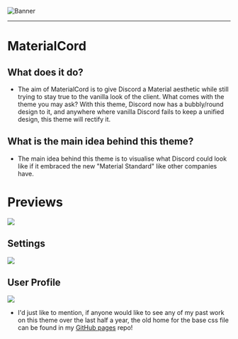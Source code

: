 ![Banner](https://raw.githack.com/TBDG5310/BetterDiscord/master/Themes/MaterialCord/assets/banner.png)

---

# MaterialCord
## What does it do?
- The aim of MaterialCord is to give Discord a Material aesthetic while still trying to stay true to the vanilla look of the client. What comes with the theme you may ask? With this theme, Discord now has a bubbly/round design to it, and anywhere where vanilla Discord fails to keep a unified design, this theme will rectify it.

## What is the main idea behind this theme?
- The main idea behind this theme is to visualise what Discord could look like if it embraced the new "Material Standard" like other companies have.

# Previews
<img src="https://imgur.com/LQ1M1DA.png">

## Settings
<img src="https://imgur.com/gAv5Zf0.png">

## User Profile
<img src="https://imgur.com/Q9oUI39.png">

- I'd just like to mention, if anyone would like to see any of my past work on this theme over the last half a year, the old home for the base css file can be found in my [GitHub pages](https://github.com/TBDG5310/tbdg5310.github.io) repo!
